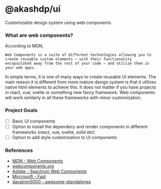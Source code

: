 # @akashdp/ui

Customizable design system using web components

### What are web components?

According to MDN,

```
Web Components is a suite of different technologies allowing you to create reusable custom elements — with their functionality encapsulated away from the rest of your code — and utilize them in your web apps.
```

In simple terms, it is one of many ways to create reusable UI elements. The main reason it is different from more mature design system is that it utilizes native html elements to achieve this. It does not matter if you have projects in react, vue, svelte or something new fancy framework. Web components will work similarly in all these frameworks with minor customization.

### Project Goals

- [ ] Basic UI components
- [ ] Option to install the dependecy and render components in different frameworks (react, vue, svelte, solid etc)
- [ ] Option to add style customization to UI components

### References

- [MDN - Web Components](https://developer.mozilla.org/en-US/docs/Web/API/Web_components)
- [webcomponents.org](https://www.webcomponents.org/introduction)
- [Adobe - Spectrum Web Components](https://opensource.adobe.com/spectrum-web-components/registry-conflicts/)
- [Mircrosoft - Fast](https://github.com/microsoft/fast)
- [davatron5000 - awesome-standalones](https://github.com/davatron5000/awesome-standalones)
